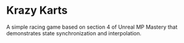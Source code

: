 # Krazy Karts
A simple racing game based on section 4 of Unreal MP Mastery that demonstrates state synchronization and interpolation.
